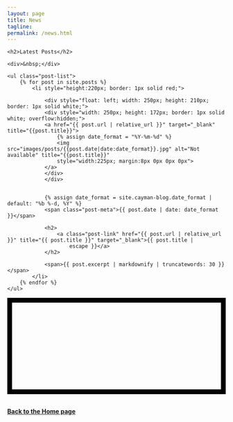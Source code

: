 ```yaml
---
layout: page
title: News
tagline:
permalink: /news.html
---
```


<div>

    <h2>Latest Posts</h2>

    <div>&nbsp;</div>

    <ul class="post-list">
        {% for post in site.posts %}
            <li style="height:220px; border: 1px solid red;">
                
                <div style="float: left; width: 250px; height: 210px; border: 1px solid white;">
                <div style="width: 250px; height: 172px; border: 1px solid white; overflow:hidden;">
                <a href="{{ post.url | relative_url }}" target="_blank" title="{{post.title}}">
                    {% assign date_format = "%Y-%m-%d" %}
                    <img src="images/posts/{{post.date|date:date_format}}.jpg" alt="Not available" title="{{post.title}}"
                    style="width:225px; margin:8px 0px 0px 0px">
                </a>
                </div>
                </div>

                
                {% assign date_format = site.cayman-blog.date_format | default: "%b %-d, %Y" %}
                <span class="post-meta">{{ post.date | date: date_format }}</span>

                <h2>
                    <a class="post-link" href="{{ post.url | relative_url }}" title="{{ post.title }}" target="_blank">{{ post.title |
                        escape }}</a>
                </h2>

                <span>{{ post.excerpt | markdownify | truncatewords: 30 }}</span>
            </li>
        {% endfor %}
    </ul>
</div>


<p style="float:none; margin:0px 0px 0px 0px; height:200px; border: 11px solid black;">&ensp;</p>
<div>&nbsp;</div>

<a href="{{ site.url }}{{ site.baseurl }}"><b><u>Back to the Home page</u></b></a>